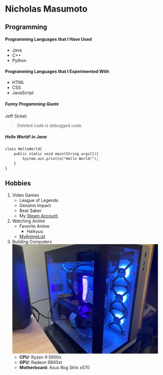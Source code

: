 # Nicholas Masumoto
## Programming
#### Programming Languages that I Have Used
- Java
- C++
- Python


#### Programming Languages that I Experimented With
- HTML
- CSS
- JavaScript

##### Funny Progamming Quote
Jeff Sickel:

> Deleted code is debugged code.

##### Hello World! in Java
```
class HelloWorld{
    public static void main(String args[]){
        System.out.println("Hello World!");
    }
}
```

## Hobbies
1. Video Games
   - League of Legends
   - Genshin Impact
   - Beat Saber
   - My [Steam Account](https://steamcommunity.com/profiles/76561198151230179/).
2. Watching Anime
   - Favorite Anime
      - Haikyuu
   - [MyAnimeList](https://myanimelist.net/profile/littlemasu)
3. Building Computers
   ![My Computer](pictures/Computer.jpeg)
      - **CPU:** Ryzen 9 5900x
      - **GPU:** Radeon 6800xt
      - **Motherboard:** Asus Rog Strix x570



